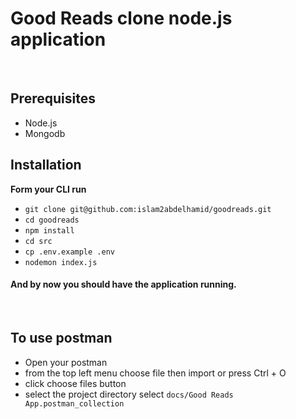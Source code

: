 # Good Reads clone node.js application

<br>

## Prerequisites

- Node.js
- Mongodb
  <br>

## Installation

**Form your CLI run**

- `git clone git@github.com:islam2abdelhamid/goodreads.git`
- `cd goodreads`
- `npm install`
- `cd src`
- `cp .env.example .env`
- `nodemon index.js`

#### And by now you should have the application running.

<br>

## To use postman

- Open your postman
- from the top left menu choose file then import or press Ctrl + O
- click choose files button
- select the project directory select `docs/Good Reads App.postman_collection`
  <br>
